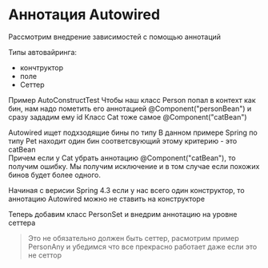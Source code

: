 # Аннотация Autowired

Рассмотрим внедрение зависимостей с помощью аннотаций

Типы автовайринга:
- кончтруктор
- поле
- Сеттер

Пример AutoConstructTest
Чтобы наш класс Person попал в контехт как бин, нам надо пометить его аннотацией 
@Component("personBean") и сразу зададим ему id
Класс Cat тоже самое @Component("catBean")

Autowired ищет подхзодящие бины по типу
В данном примере Spring по типу Pet находит один бин соответсвующий этому критерию - это catBean  
Причем если у Cat убрать аннотацию @Component("catBean"), то получим ошибку.
Мы получим исключение и в том случае если похожих бинов будет более одного.

Начиная с верисии Spring 4.3 если у нас всего один конструктор, то аннотацию Autowired можно не 
ставить на конструкторе

Теперь добавим класс PersonSet и внедрим аннотацию на уровне сеттера

> Это не обязательно должен быть сеттер, расмотрим пример PersonAny и убедимся что все прекрасно 
> работает даже если это не сеттор
